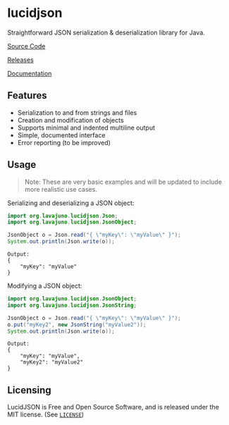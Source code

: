 # lucidjson

Straightforward JSON serialization &amp; deserialization library for Java.

[Source Code](https://github.com/lavajuno/lucidjson)

[Releases](https://github.com/lavajuno/lucidjson/releases)

[Documentation](https://lavajuno.github.io/lucidjson/docs/index.html)

## Features
- Serialization to and from strings and files
- Creation and modification of objects
- Supports minimal and indented multiline output
- Simple, documented interface
- Error reporting (to be improved)

## Usage

> Note: These are very basic examples and will be updated to include more realistic use cases.

Serializing and deserializing a JSON object:

```java
import org.lavajuno.lucidjson.Json;
import org.lavajuno.lucidjson.JsonObject;

JsonObject o = Json.read("{ \"myKey\": \"myValue\" }");
System.out.println(Json.write(o));
```

```
Output:
{
    "myKey": "myValue"
}
```

Modifying a JSON object:

```java
import org.lavajuno.lucidjson.JsonObject;
import org.lavajuno.lucidjson.JsonString;

JsonObject o = Json.read("{ \"myKey\": \"myValue\" }");
o.put("myKey2", new JsonString("myValue2"));
System.out.println(Json.write(o));
```

```
Output:
{
    "myKey": "myValue",
    "myKey2": "myValue2"
}
```

## Licensing

LucidJSON is Free and Open Source Software, and is released under the MIT license. (See [`LICENSE`](LICENSE))